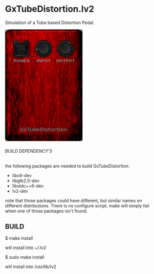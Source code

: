 # GxTubeDistortion.lv2
Simulation of a Tube based Distortion Pedal.


![GxTubeDistortion](https://raw.githubusercontent.com/brummer10/GxTubeDistortion.lv2/master/GxTubeDistortion.png)


###### BUILD DEPENDENCY’S 

the following packages are needed to build GxTubeDistortion:

- libc6-dev
- libgtk2.0-dev
- libstdc++6-dev
- lv2-dev

note that those packages could have different, but similar names 
on different distributions. There is no configure script, 
make will simply fail when one of those packages isn't found.

## BUILD 

$ make install

will install into ~/.lv2

$ sudo make install

will install into /usr/lib/lv2

